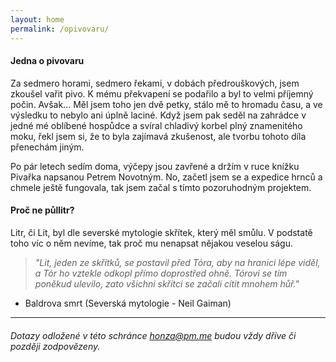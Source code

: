 ```yaml
---
layout: home
permalink: /opivovaru/
---
```


#### Jedna o pivovaru

Za sedmero horami, sedmero řekami, v dobách předrouškových, jsem zkoušel vařit pivo. K mému překvapení se podařilo a byl to velmi příjemný počin. Avšak... Měl jsem toho jen dvě petky, stálo mě to hromadu času, a ve výsledku to nebylo ani úplně laciné. Když jsem pak seděl na zahrádce v jedné mé oblíbené hospůdce a svíral chladivý korbel plný znamenitého moku, řekl jsem si, že to byla zajímavá zkušenost, ale tvorbu tohoto díla přenechám jiným.

Po pár letech sedím doma, výčepy jsou zavřené a držím v ruce knížku Pivařka napsanou Petrem Novotným. No, začetl jsem se a expedice hrnců a chmele ještě fungovala, tak jsem začal s tímto pozoruhodným projektem. 

#### Proč ne půllitr?

Litr, či Lit, byl dle severské mytologie skřítek, který měl smůlu. V podstatě toho víc o něm nevíme, tak proč mu nenapsat nějakou veselou ságu.

> *"Lit, jeden ze skřítků, se postavil před Tóra, aby na hranici lépe viděl, a Tór ho vztekle odkopl přímo doprostřed ohně. Tórovi se tím poněkud ulevilo, zato všichni skřítci se začali cítit mnohem hůř."*
- Baldrova smrt (Severská mytologie - Neil Gaiman)

***

###### Dotazy odložené v této schránce <honza@pm.me> budou vždy dříve či později zodpovězeny.
